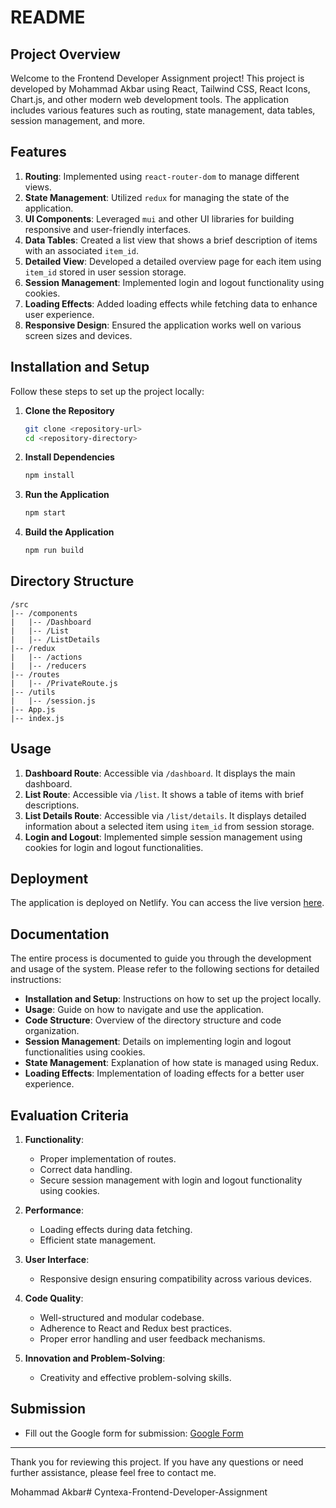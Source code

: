 # README

## Project Overview

Welcome to the Frontend Developer Assignment project! This project is developed by Mohammad Akbar using React, Tailwind CSS, React Icons, Chart.js, and other modern web development tools. The application includes various features such as routing, state management, data tables, session management, and more.

## Features

1. **Routing**: Implemented using `react-router-dom` to manage different views.
2. **State Management**: Utilized `redux` for managing the state of the application.
3. **UI Components**: Leveraged `mui` and other UI libraries for building responsive and user-friendly interfaces.
4. **Data Tables**: Created a list view that shows a brief description of items with an associated `item_id`.
5. **Detailed View**: Developed a detailed overview page for each item using `item_id` stored in user session storage.
6. **Session Management**: Implemented login and logout functionality using cookies.
7. **Loading Effects**: Added loading effects while fetching data to enhance user experience.
8. **Responsive Design**: Ensured the application works well on various screen sizes and devices.

## Installation and Setup

Follow these steps to set up the project locally:

1. **Clone the Repository**
   ```bash
   git clone <repository-url>
   cd <repository-directory>
   ```

2. **Install Dependencies**
   ```bash
   npm install
   ```

3. **Run the Application**
   ```bash
   npm start
   ```

4. **Build the Application**
   ```bash
   npm run build
   ```

## Directory Structure

```
/src
|-- /components
|   |-- /Dashboard
|   |-- /List
|   |-- /ListDetails
|-- /redux
|   |-- /actions
|   |-- /reducers
|-- /routes
|   |-- /PrivateRoute.js
|-- /utils
|   |-- /session.js
|-- App.js
|-- index.js
```

## Usage

1. **Dashboard Route**: Accessible via `/dashboard`. It displays the main dashboard.
2. **List Route**: Accessible via `/list`. It shows a table of items with brief descriptions.
3. **List Details Route**: Accessible via `/list/details`. It displays detailed information about a selected item using `item_id` from session storage.
4. **Login and Logout**: Implemented simple session management using cookies for login and logout functionalities.

## Deployment

The application is deployed on Netlify. You can access the live version [here](<deployed-app-link>).

## Documentation

The entire process is documented to guide you through the development and usage of the system. Please refer to the following sections for detailed instructions:

- **Installation and Setup**: Instructions on how to set up the project locally.
- **Usage**: Guide on how to navigate and use the application.
- **Code Structure**: Overview of the directory structure and code organization.
- **Session Management**: Details on implementing login and logout functionalities using cookies.
- **State Management**: Explanation of how state is managed using Redux.
- **Loading Effects**: Implementation of loading effects for a better user experience.

## Evaluation Criteria

1. **Functionality**:
   - Proper implementation of routes.
   - Correct data handling.
   - Secure session management with login and logout functionality using cookies.

2. **Performance**:
   - Loading effects during data fetching.
   - Efficient state management.

3. **User Interface**:
   - Responsive design ensuring compatibility across various devices.

4. **Code Quality**:
   - Well-structured and modular codebase.
   - Adherence to React and Redux best practices.
   - Proper error handling and user feedback mechanisms.

5. **Innovation and Problem-Solving**:
   - Creativity and effective problem-solving skills.

## Submission

- Fill out the Google form for submission: [Google Form](https://forms.gle/Gzg8EuAoXha4Vpve7)

---

Thank you for reviewing this project. If you have any questions or need further assistance, please feel free to contact me.

Mohammad Akbar# Cyntexa-Frontend-Developer-Assignment
